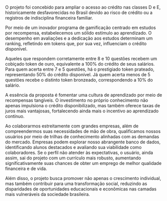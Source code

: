 O projeto foi concebido para ampliar o acesso ao crédito nas classes D e E, historicamente desfavorecidas no Brasil devido ao risco de crédito ou a registros de indisciplina financeira familiar.

Por meio de um inovador programa de gamificação centrado em estudos por recompensa, estabelecemos um sólido estímulo ao aprendizado. O desempenho em avaliações e a dedicação aos estudos determinam um ranking, refletindo em tokens que, por sua vez, influenciam o crédito disponível.

Aqueles que respondem corretamente entre 8 e 10 questões recebem um cobiçado token de ouro, equivalente a 100% do crédito de seus salários. Para quem acerta entre 7 e 5 questões, há o prestigiado token prateado, representando 50% do crédito disponível. Já quem acerta menos de 5 questões recebe o distinto token bronzeado, correspondendo a 10% do salário.

A essência da proposta é fomentar uma cultura de aprendizado por meio de recompensas tangíveis. O investimento no próprio conhecimento não apenas impulsiona o crédito disponibilizado, mas também oferece taxas de juros mais vantajosas, fortalecendo ainda mais o incentivo ao aprendizado contínuo.

Ao colaborarmos estreitamente com grandes empresas, além de compreendermos suas necessidades de mão de obra, qualificamos nossos usuários por meio de trilhas de conhecimento alinhadas com as demandas do mercado. Empresas podem explorar nosso abrangente banco de dados, identificando alunos destacados e avaliando sua viabilidade como colaboradores. Se o perfil não atender às expectativas, o usuário, ainda assim, sai do projeto com um currículo mais robusto, aumentando significativamente suas chances de obter um emprego de melhor qualidade financeira e de vida.

Além disso, o projeto busca promover não apenas o crescimento individual, mas também contribuir para uma transformação social, reduzindo as disparidades de oportunidades educacionais e econômicas nas camadas mais vulneráveis da sociedade brasileira.